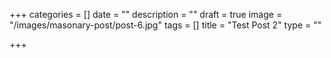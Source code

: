 +++
categories = []
date = ""
description = ""
draft = true
image = "/images/masonary-post/post-6.jpg"
tags = []
title = "Test Post 2"
type = ""

+++
